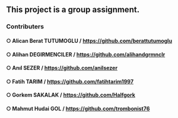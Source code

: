 ## This project is a group assignment.

### Contributers

#### ○ Alican Berat TUTUMOGLU / https://github.com/berattutumoglu
#### ○ Alihan DEGIRMENCILER / https://github.com/alihandgrmnclr
#### ○ Anıl SEZER / https://github.com/anilsezer
#### ○ Fatih TARIM / https://github.com/fatihtarim1997
#### ○ Gorkem SAKALAK / https://github.com/Halfgork
#### ○ Mahmut Hudai GOL / https://github.com/trombonist76
